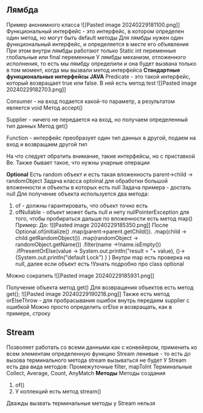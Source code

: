 ## Лямбда
Пример анонимного класса
![[Pasted image 20240229181100.png]]
Функциональный интерфейс - это интерфейс, в котором определен один метод, но могут быть default методы
Для лямбды нужен один функциональный интерфейс, и определяется в месте его объявления
При этом внутри лямбды работают только Static int переменные глобальные или final переменные
У лямбды механизм, отложенного исполнения, то есть мы лямбду определили и она будет вызвана только в том момент, когда мы  вызвали метод интерфейса
**Стандартные функциональные интерфейсы JAVA**
Predicate - это такой интерфейс, который возвращает true или false. В ней есть метод test
![[Pasted image 20240229182703.png]]

Consumer - на вход подается какой-то параметр, а результатом является void
Метод accept()

Supplier - ничего не передается на вход, но получаем определенный тип данных
Метод get()

Function - интерфейс преобразует один тип данных в другой, подаем на вход и возвращаем другой тип

На что следует обратить внимание, такие интерфейсы, но с приставкой Be.
Также бывает такое, что нужны унарные операции

**Optional**
Есть random объект  и есть такая вложенность
parent->child -> randomObject
Задача класса optoinal для обработки большой вложенности и объекты в которых есть null
Задача примера - достать null
Для получение объекта  используется два метода:
1. of - должны гарантировать, что объект точно есть
2. ofNullable - объект может быть null и нету nullPointerException
для того, чтобы пробираться дальше по вложенности есть метод map()
Пример:
До:
![[Pasted image 20240229185350.png]]
После
Optional.of(initialize()
.map(parent->parent.getChild()).
.map(child -> child.getRandomObject())
.map(randomObject -> randomObject.getName())
.filter(name ->!name.isEmpty())
.ifPresentOrElse(value -> System.out.println("result = "+ value),
			()->{System.out.println("default Lock") }
			)
Внутри map  есть проверка на null, далее если объект есть 
!Узнать подробно про class optional

Можно сократить
![[Pasted image 20240229185931.png]]

Получение объекта метод get()
Для возвращения объектов есть метод get();
![[Pasted image 20240229190218.png]]
Также есть метод orElseThrow - для пробрасывания ошибок внутрь передаем supplier с ошибкой
Можно просто определить orElse и возвращать, как в примере, строку

## Stream
Позволяет работать со всеми данными как с конвейером, применить ко всем элементам определенную функцию
Stream ленивые - то есть  до вызова терминального метода stream вызываться не будет
У Stream есть два вида методов:
Промежуточные
filter, mapToInt 
Терминальные
Collect, Average, Count, AnyMatch
**Методы**
Методы создания
1) of()
2) У коллекций есть метод stream()



Дважды вызвать терминальные методы у Stream нельзя
